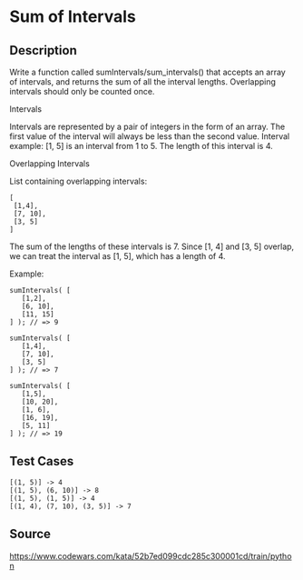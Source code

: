 # Sum of Intervals

## Description 

Write a function called sumIntervals/sum_intervals() that accepts an array of intervals, and returns the sum of all the interval lengths. Overlapping intervals should only be counted once.

Intervals

Intervals are represented by a pair of integers in the form of an array. The first value of the interval will always be less than the second value. Interval example: [1, 5] is an interval from 1 to 5. The length of this interval is 4.

Overlapping Intervals

List containing overlapping intervals:

    [
     [1,4],
     [7, 10],
     [3, 5]
    ]
   
The sum of the lengths of these intervals is 7. Since [1, 4] and [3, 5] overlap, we can treat the interval as [1, 5], which has a length of 4.

Example:

    sumIntervals( [
       [1,2],
       [6, 10],
       [11, 15]
    ] ); // => 9

    sumIntervals( [
       [1,4],
       [7, 10],
       [3, 5]
    ] ); // => 7

    sumIntervals( [
       [1,5],
       [10, 20],
       [1, 6],
       [16, 19],
       [5, 11]
    ] ); // => 19

## Test Cases

    [(1, 5)] -> 4
    [(1, 5), (6, 10)] -> 8
    [(1, 5), (1, 5)] -> 4
    [(1, 4), (7, 10), (3, 5)] -> 7
    
## Source
https://www.codewars.com/kata/52b7ed099cdc285c300001cd/train/python
